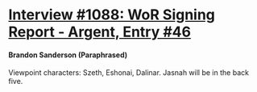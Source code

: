 # [Interview #1088: WoR Signing Report - Argent, Entry #46](https://www.theoryland.com/intvmain.php?i=1088#46)

#### Brandon Sanderson (Paraphrased)

Viewpoint characters: Szeth, Eshonai, Dalinar. Jasnah will be in the back five.

